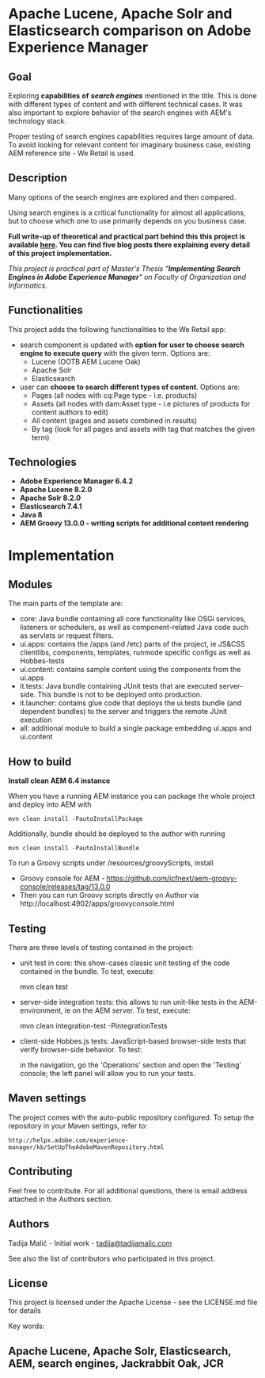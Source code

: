 # Apache Lucene, Apache Solr and Elasticsearch comparison on Adobe Experience Manager

## Goal

Exploring **capabilities** **of** ***search engines*** mentioned in the title.
This is done with different types of content and with different technical cases. It was also important to explore behavior of the search engines with AEM's technology stack.

Proper testing of search engines capabilities requires large amount of data. To avoid looking for relevant content for imaginary business case, existing AEM reference site - We Retail is used.

## Description

Many options of the search engines are explored and then compared.

Using search engines is a critical functionality for almost all applications, but to choose which one to use primarily depends on you business case.

**Full write-up of theoretical and practical part behind this this project is available [here](https://github.com/tadijam64/search-engines-comparison-on-we-retail/wiki). You can find five blog posts there explaining every detail of this project implementation.**

*This project is practical part of Master's Thesis "**Implementing Search Engines in Adobe Experience Manager**" on Faculty of Organization and Informatics.*

## Functionalities

This project adds the following functionalities to the We Retail app:

- search component is updated with **option for user to choose search engine to execute query** with the given term. Options are:
  - Lucene (OOTB AEM Lucene Oak)
  - Apache Solr
  - Elasticsearch
- user can **choose to search different types of content**. Options are:
  - Pages (all nodes with cq:Page type - i.e. products)
  - Assets (all nodes with dam:Asset type - i.e pictures of products for content authors to edit)
  - All content (pages and assets combined in results)
  - By tag (look for all pages and assets with tag that matches the given term)

## Technologies
- **Adobe Experience Manager 6.4.2**
- **Apache Lucene 8.2.0**
- **Apache Solr 8.2.0**
- **Elasticsearch 7.4.1**
- **Java 8**
- **AEM Groovy 13.0.0 - writing scripts for additional content rendering** 


# Implementation

## Modules

The main parts of the template are:

* core: Java bundle containing all core functionality like OSGi services, listeners or schedulers, as well as component-related Java code such as servlets or request filters.
* ui.apps: contains the /apps (and /etc) parts of the project, ie JS&CSS clientlibs, components, templates, runmode specific configs as well as Hobbes-tests
* ui.content: contains sample content using the components from the ui.apps
* it.tests: Java bundle containing JUnit tests that are executed server-side. This bundle is not to be deployed onto production.
* it.launcher: contains glue code that deploys the ui.tests bundle (and dependent bundles) to the server and triggers the remote JUnit execution
* all: additional module to build a single package embedding ui.apps and ui.content

## How to build

**Install clean AEM 6.4 instance**

When you have a running AEM instance you can package the whole project and deploy into AEM with  

```Maven
mvn clean install -PautoInstallPackage
```

Additionally, bundle should be deployed to the author with running

```Maven
mvn clean install -PautoInstallBundle
```

To run a Groovy scripts under /resources/groovyScripts, install

- Groovy console for AEM - https://github.com/icfnext/aem-groovy-console/releases/tag/13.0.0
- Then you can run Groovy scripts directly on Author via http://localhost:4902/apps/groovyconsole.html


## Testing

There are three levels of testing contained in the project:

* unit test in core: this show-cases classic unit testing of the code contained in the bundle. To test, execute:

    mvn clean test

* server-side integration tests: this allows to run unit-like tests in the AEM-environment, ie on the AEM server. To test, execute:

    mvn clean integration-test -PintegrationTests

* client-side Hobbes.js tests: JavaScript-based browser-side tests that verify browser-side behavior. To test:

    in the navigation, go the 'Operations' section and open the 'Testing' console; the left panel will allow you to run your tests.


## Maven settings

The project comes with the auto-public repository configured. To setup the repository in your Maven settings, refer to:

    http://helpx.adobe.com/experience-manager/kb/SetUpTheAdobeMavenRepository.html
    
## Contributing
Feel free to contribute. For all additional questions, there is email address attached in the Authors section.

## Authors
Tadija Malić - Initial work - tadija@tadijamalic.com

See also the list of contributors who participated in this project.

## License
This project is licensed under the Apache License - see the LICENSE.md file for details



Key words:
## Apache Lucene, Apache Solr, Elasticsearch, AEM, search engines, Jackrabbit Oak, JCR

